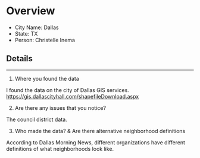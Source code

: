 # Overview

* City Name: Dallas
* State: TX
* Person: Christelle Inema

## Details

---

1. Where you found the data

I found the data on the city of Dallas GIS services. https://gis.dallascityhall.com/shapefileDownload.aspx


2. Are there any issues that you notice?

The council district data. 

3. Who made the data?  & Are there alternative neighborhood definitions 

According to Dallas Morning News, different organizations have different definitions of what neighborhoods look like. 